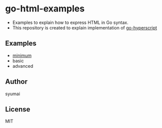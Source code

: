 # go-html-examples

* Examples to explain how to express HTML in Go syntax.
* This repository is created to explain implementation of [go-hyperscript](https://github.com/syumai/go-hyperscript)

## Examples

* [minimum](https://syumai.github.io/go-html-examples/minimum/)
* basic
* advanced

## Author

syumai

## License

MIT
